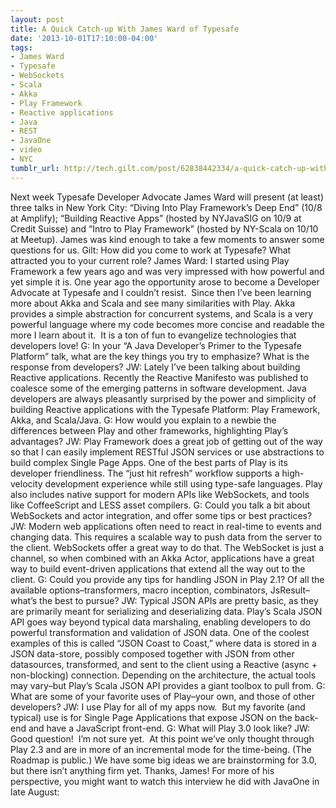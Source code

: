 ```yaml
---
layout: post
title: A Quick Catch-up With James Ward of Typesafe
date: '2013-10-01T17:10:00-04:00'
tags:
- James Ward
- Typesafe
- WebSockets
- Scala
- Akka
- Play Framework
- Reactive applications
- Java
- REST
- JavaOne
- video
- NYC
tumblr_url: http://tech.gilt.com/post/62838442334/a-quick-catch-up-with-james-ward-of-typesafe
---
```

Next week Typesafe Developer Advocate James Ward will present (at least) three talks in New York City: “Diving Into Play Framework’s Deep End” (10/8 at Amplify); “Building Reactive Apps” (hosted by NYJavaSIG on 10/9 at Credit Suisse) and “Intro to Play Framework” (hosted by NY-Scala on 10/10 at Meetup). James was kind enough to take a few moments to answer some questions for us.
Gilt: How did you come to work at Typesafe? What attracted you to your current role?
James Ward: I started using Play Framework a few years ago and was very impressed with how powerful and yet simple it is. One year ago the opportunity arose to become a Developer Advocate at Typesafe and I couldn’t resist.  Since then I’ve been learning more about Akka and Scala and see many similarities with Play. Akka provides a simple abstraction for concurrent systems, and Scala is a very powerful language where my code becomes more concise and readable the more I learn about it.  It is a ton of fun to evangelize technologies that developers love!
G: In your “A Java Developer’s Primer to the Typesafe Platform” talk, what are the key things you try to emphasize? What is the response from developers? 
JW: Lately I’ve been talking about building Reactive applications. Recently the Reactive Manifesto was published to coalesce some of the emerging patterns in software development. Java developers are always pleasantly surprised by the power and simplicity of building Reactive applications with the Typesafe Platform: Play Framework, Akka, and Scala/Java.
G: How would you explain to a newbie the differences between Play and other frameworks, highlighting Play’s advantages?
JW: Play Framework does a great job of getting out of the way so that I can easily implement RESTful JSON services or use abstractions to build complex Single Page Apps. One of the best parts of Play is its developer friendliness. The “just hit refresh” workflow supports a high-velocity development experience while still using type-safe languages. Play also includes native support for modern APIs like WebSockets, and tools like CoffeeScript and LESS asset compilers.
G: Could you talk a bit about WebSockets and actor integration, and offer some tips or best practices?
JW: Modern web applications often need to react in real-time to events and changing data. This requires a scalable way to push data from the server to the client. WebSockets offer a great way to do that. The WebSocket is just a channel, so when combined with an Akka Actor, applications have a great way to build event-driven applications that extend all the way out to the client.
G: Could you provide any tips for handling JSON in Play 2.1? Of all the available options–transformers, macro inception, combinators, JsResult–what’s the best to pursue?
JW: Typical JSON APIs are pretty basic, as they are primarily meant for serializing and deserializing data. Play’s Scala JSON API goes way beyond typical data marshaling, enabling developers to do powerful transformation and validation of JSON data. One of the coolest examples of this is called “JSON Coast to Coast,” where data is stored in a JSON data-store, possibly composed together with JSON from other datasources, transformed, and sent to the client using a Reactive (async + non-blocking) connection. Depending on the architecture, the actual tools may vary–but Play’s Scala JSON API provides a giant toolbox to pull from.
G: What are some of your favorite uses of Play–your own, and those of other developers?
JW: I use Play for all of my apps now.  But my favorite (and typical) use is for Single Page Applications that expose JSON on the back-end and have a JavaScript front-end.
G: What will Play 3.0 look like?
JW: Good question!  I’m not sure yet.  At this point we’ve only thought through Play 2.3 and are in more of an incremental mode for the time-being. (The Roadmap is public.) We have some big ideas we are brainstorming for 3.0, but there isn’t anything firm yet.
Thanks, James! For more of his perspective, you might want to watch this interview he did with JavaOne in late August:
